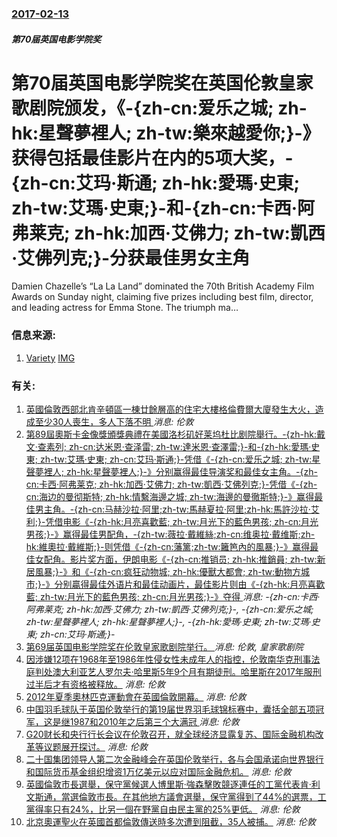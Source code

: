 ### [2017-02-13](/news/2017/02/13/index.md)

##### 第70届英国电影学院奖
# 第70届英国电影学院奖在英国伦敦皇家歌剧院颁发，《-{zh-cn:爱乐之城; zh-hk:星聲夢裡人; zh-tw:樂來越愛你;}-》获得包括最佳影片在内的5项大奖，-{zh-cn:艾玛·斯通; zh-hk:愛瑪·史東; zh-tw:艾瑪·史東;}-和-{zh-cn:卡西·阿弗莱克; zh-hk:加西·艾佛力; zh-tw:凱西·艾佛列克;}-分获最佳男女主角 

Damien Chazelle’s “La La Land” dominated the 70th British Academy Film Awards on Sunday night, claiming five prizes including best film, director, and leading actress for Emma Stone. The triumph ma…


### 信息来源:

1. [Variety](http://variety.com/2017/film/news/bafta-awards-winners-2017-complete-list-british-academy-film-television-1201984618/) [IMG](https://pmcvariety.files.wordpress.com/2017/02/8344806br.jpg?w=700&h=393&crop=1)

### 有关:

1. [英國倫敦西部北肯辛頓區一棟廿餘層高的住宅大樓格倫費爾大廈發生大火，造成至少30人喪生，多人下落不明 ](/zh/news/2017/06/14/英國倫敦西部北肯辛頓區一棟廿餘層高的住宅大樓格倫費爾大廈發生大火-造成至少30人喪生-多人下落不明.md) _消息: 伦敦_
2. [第89屆奧斯卡金像獎頒獎典禮在美國洛杉矶好莱坞杜比剧院舉行。-{zh-hk:戴文·查素列; zh-cn:达米恩·查泽雷; zh-tw:達米恩·查澤雷;}-和-{zh-hk:愛瑪·史東; zh-tw:艾瑪·史東; zh-cn:艾玛·斯通;}-凭借《-{zh-cn:爱乐之城; zh-tw:星聲夢裡人; zh-hk:星聲夢裡人;}-》分别赢得最佳导演奖和最佳女主角。-{zh-cn:卡西·阿弗莱克; zh-hk:加西·艾佛力; zh-tw:凱西·艾佛列克;}-凭借《-{zh-cn:海边的曼彻斯特; zh-hk:情繫海邊之城; zh-tw:海邊的曼徹斯特;}-》赢得最佳男主角。-{zh-cn:马赫沙拉·阿里;zh-tw:馬赫夏拉·阿里;zh-hk:馬許沙拉·艾利;}-凭借电影《-{zh-hk:月亮喜歡藍; zh-tw:月光下的藍色男孩; zh-cn:月光男孩;}-》赢得最佳男配角，-{zh-tw:薇拉·戴維絲;zh-cn:维奥拉·戴维斯;zh-hk:維奧拉·戴維斯;}-则凭借《-{zh-cn:藩篱;zh-tw:籬笆內的風暴;}-》赢得最佳女配角。影片奖方面，伊朗电影《-{zh-cn:推销员; zh-hk:推銷員; zh-tw:新居風暴;}-》和《-{zh-cn:疯狂动物城; zh-hk:優獸大都會; zh-tw:動物方城市;}-》分别贏得最佳外语片和最佳动画片，最佳影片则由《-{zh-hk:月亮喜歡藍; zh-tw:月光下的藍色男孩; zh-cn:月光男孩;}-》夺得 ](/zh/news/2017/02/26/第89屆奧斯卡金像獎頒獎典禮在美國洛杉矶好莱坞杜比剧院舉行-zh-hk-戴文-查素列-zh-cn-达米恩-查泽雷.md) _消息: -{zh-cn:卡西·阿弗莱克; zh-hk:加西·艾佛力; zh-tw:凱西·艾佛列克;}-, -{zh-cn:爱乐之城; zh-tw:星聲夢裡人; zh-hk:星聲夢裡人;}-, -{zh-hk:愛瑪·史東; zh-tw:艾瑪·史東; zh-cn:艾玛·斯通;}-_
3. [第69届英国电影学院奖在伦敦皇家歌剧院举行。 ](/zh/news/2016/02/14/第69届英国电影学院奖在伦敦皇家歌剧院举行.md) _消息: 伦敦, 皇家歌剧院_
4. [ 因涉嫌12项在1968年至1986年性侵女性未成年人的指控，伦敦南华克刑事法庭判处澳大利亚艺人罗尔夫·哈里斯5年9个月有期徒刑。哈里斯在2017年服刑过半后才有资格被释放。](/zh/news/2014/07/4/因涉嫌12项在1968年至1986年性侵女性未成年人的指控-伦敦南华克刑事法庭判处澳大利亚艺人罗尔夫-哈里斯5年9个月.md) _消息: 伦敦_
5. [2012年夏季奧林匹克運動會在英國倫敦開幕。](/zh/news/2012/07/27/2012年夏季奧林匹克運動會在英國倫敦開幕.md) _消息: 伦敦_
6. [ 中国羽毛球队于英国伦敦举行的第19届世界羽毛球锦标赛中，囊括全部五项冠军，这是继1987和2010年之后第三个大满冠 ](/zh/news/2011/08/14/中国羽毛球队于英国伦敦举行的第19届世界羽毛球锦标赛中-囊括全部五项冠军-这是继1987和2010年之后第三个大满冠.md) _消息: 伦敦_
7. [G20财长和央行行长会议在伦敦召开，就全球经济显露复苏、国际金融机构改革等议题展开探讨。](/zh/news/2009/09/4/G20财长和央行行长会议在伦敦召开-就全球经济显露复苏-国际金融机构改革等议题展开探讨.md) _消息: 伦敦_
8. [二十国集团领导人第二次金融峰会在英国伦敦举行，各与会国承诺向世界银行和国际货币基金组织增资1万亿美元以应对国际金融危机。](/zh/news/2009/04/2/二十国集团领导人第二次金融峰会在英国伦敦举行-各与会国承诺向世界银行和国际货币基金组织增资1万亿美元以应对国际金融危机.md) _消息: 伦敦_
9. [英國倫敦市長選舉，保守黨候選人博里斯·強森擊敗競逐連任的工黨代表肯·利文斯通，當選倫敦市長。在其他地方議會選舉，保守黨得到了44%的選票，工黨得率只有24%，比另一個在野黨自由民主黨的25%更低。](/zh/news/2008/05/1/英國倫敦市長選舉-保守黨候選人博里斯-強森擊敗競逐連任的工黨代表肯-利文斯通-當選倫敦市長-在其他地方議會選舉-保守黨得.md) _消息: 伦敦_
10. [北京奧運聖火在英國首都倫敦傳送時多次遭到阻截，35人被捕。](/zh/news/2008/04/6/北京奧運聖火在英國首都倫敦傳送時多次遭到阻截-35人被捕.md) _消息: 伦敦_
